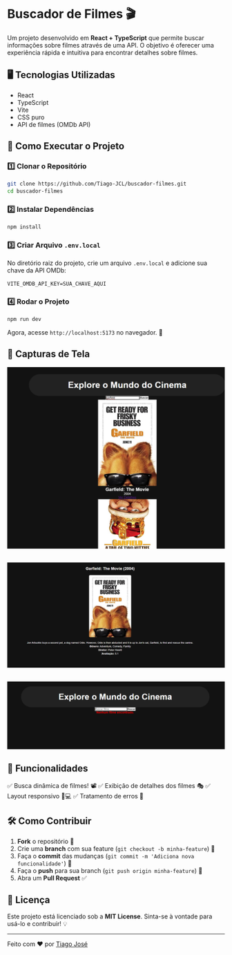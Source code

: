# Buscador de Filmes 🎬

Um projeto desenvolvido em **React + TypeScript** que permite buscar informações sobre filmes através de uma API. O objetivo é oferecer uma experiência rápida e intuitiva para encontrar detalhes sobre filmes.

## 🖥️ Tecnologias Utilizadas
- React
- TypeScript
- Vite
- CSS puro
- API de filmes (OMDb API)

## 🚀 Como Executar o Projeto

### 1️⃣ Clonar o Repositório
```bash
git clone https://github.com/Tiago-JCL/buscador-filmes.git
cd buscador-filmes
```

### 2️⃣ Instalar Dependências
```bash
npm install
```

### 3️⃣ Criar Arquivo `.env.local`
No diretório raiz do projeto, crie um arquivo `.env.local` e adicione sua chave da API OMDb:
```
VITE_OMDB_API_KEY=SUA_CHAVE_AQUI
```

### 4️⃣ Rodar o Projeto
```bash
npm run dev
```
Agora, acesse `http://localhost:5173` no navegador. 🎥

## 📸 Capturas de Tela

![Captura de Tela1](./screenshots/scr1.png)  
##
![Captura de Tela1](./screenshots/scrDetalhes.png) 
## 
![Captura de Tela1](./screenshots/scrErro.png)  

## 📌 Funcionalidades
✅ Busca dinâmica de filmes! 📽️
✅ Exibição de detalhes dos filmes 🎭
✅ Layout responsivo 📱💻
✅ Tratamento de erros 🚧

## 🛠️ Como Contribuir
1. **Fork** o repositório 🍴
2. Crie uma **branch** com sua feature (`git checkout -b minha-feature`) 🌿
3. Faça o **commit** das mudanças (`git commit -m 'Adiciona nova funcionalidade'`) 📌
4. Faça o **push** para sua branch (`git push origin minha-feature`) 🚀
5. Abra um **Pull Request** ✅

## 📜 Licença
Este projeto está licenciado sob a **MIT License**. Sinta-se à vontade para usá-lo e contribuir! 💡

---
Feito com ❤️ por [Tiago José](https://github.com/Tiago-JCL)

